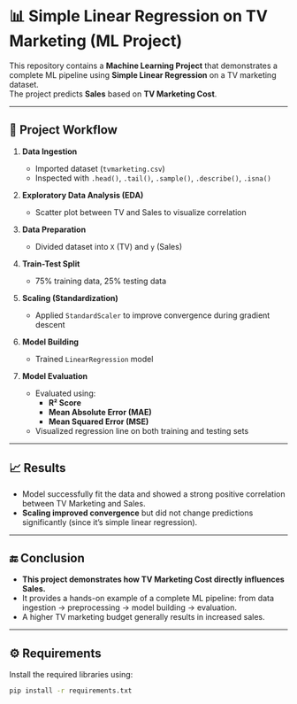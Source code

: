 # 📊 Simple Linear Regression on TV Marketing (ML Project)

This repository contains a **Machine Learning Project** that demonstrates a complete ML pipeline using **Simple Linear Regression** on a TV marketing dataset.  
The project predicts **Sales** based on **TV Marketing Cost**.  

---

## 🔹 Project Workflow
1. **Data Ingestion**  
   - Imported dataset (`tvmarketing.csv`)  
   - Inspected with `.head()`, `.tail()`, `.sample()`, `.describe()`, `.isna()`  

2. **Exploratory Data Analysis (EDA)**  
   - Scatter plot between TV and Sales to visualize correlation  

3. **Data Preparation**  
   - Divided dataset into `X` (TV) and `y` (Sales)  

4. **Train-Test Split**  
   - 75% training data, 25% testing data  

5. **Scaling (Standardization)**  
   - Applied `StandardScaler` to improve convergence during gradient descent  

6. **Model Building**  
   - Trained `LinearRegression` model  

7. **Model Evaluation**  
   - Evaluated using:  
     - **R² Score**  
     - **Mean Absolute Error (MAE)**  
     - **Mean Squared Error (MSE)**  
   - Visualized regression line on both training and testing sets  

---

## 📈 Results
- Model successfully fit the data and showed a strong positive correlation between TV Marketing and Sales.  
- **Scaling improved convergence** but did not change predictions significantly (since it’s simple linear regression).  

---

## 🔚 Conclusion
- **This project demonstrates how TV Marketing Cost directly influences Sales.**  
- It provides a hands-on example of a complete ML pipeline: from data ingestion → preprocessing → model building → evaluation.  
- A higher TV marketing budget generally results in increased sales.  

---

## ⚙️ Requirements
Install the required libraries using:

```bash
pip install -r requirements.txt
